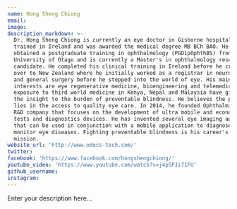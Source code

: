 ```yaml
---
name: Hong Sheng Chiong
email:
image:
description_markdown: >-
  Dr. Hong Sheng Chiong is currently an eye doctor in Gisborne hospital. He was
  trained in Ireland and was awarded the medical degree MB BCh BAO. He also
  obtained a postgraduate training in ophthalmology (PGDipOphthBS) from
  University of Otago and is currently a Master's in ophthalmology research
  candidate. He completed his clinical training in Ireland before he crossed
  over to New Zealand where he initially worked as a registrar in neurosurgery
  and general surgery before he stepped into the world of eye. His main
  interests are eye regenerative medicine, bioengineering and telemedicine. His
  exposure to third world medicine in Kenya, Nepal and Malaysia have given him
  the insight to the burden of preventable blindness. He believes the problem
  lies in the access to quality eye care. In 2014, he founded OphthalmicDocs, an
  R&D company that focuses on the development of ultra mobile and economical eye
  tests and diagnostics devices. He has invented several eye imaging adapters
  that can be used in conjunction with a mobile application to diagnose and
  monitor eye diseases. Fighting preventable blindness is his career's primary
  mission.
website_url: 'http://www.odocs-tech.com/'
twitter:
facebook: 'https://www.facebook.com/hongshengchiong/'
youtube_video: 'https://www.youtube.com/watch?v=j4p5PJi71FU'
github_username:
instagram:
---
```


Enter your description here...
